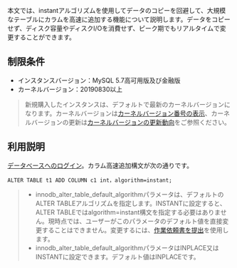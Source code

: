 本文では、instantアルゴリズムを使用してデータのコピーを回避して、大規模なテーブルにカラムを高速に追加する機能について説明します。データをコピーせず、ディスク容量やディスクI/Oを消費せず、ピーク期でもリアルタイムで変更することができます。

## 制限条件
- インスタンスバージョン：MySQL 5.7高可用版及び金融版
- カーネルバージョン：20190830以上
>新規購入したインスタンスは、デフォルトで最新のカーネルバージョンになります。カーネルバージョンは[カーネルバージョン番号の表示](https://intl.cloud.tencent.com/document/product/236/35995)、カーネルバージョンの更新は[カーネルバージョンの更新動向](https://intl.cloud.tencent.com/document/product/236/35989)をご参照ください。

## 利用説明
[データベースへのログイン](https://intl.cloud.tencent.com/document/product/236/3130)。カラム高速追加構文が次の通りです。
```
ALTER TABLE t1 ADD COLUMN c1 int，algorithm=instant;
```
>
>- innodb_alter_table_default_algorithmパラメータは、デフォルトのALTER TABLEアルゴリズムを指定します。INSTANTに設定すると、ALTER TABLEではalgorithm=instant構文を指定する必要はありません。現時点では、ユーザーがこのパラメータのデフォルト値を直接変更することはできません。変更するには、[作業依頼書を提出](https://console.cloud.tencent.com/workorder/category)を使用します。
>- innodb_alter_table_default_algorithmパラメータはINPLACE又はINSTANTに設定できます。デフォルト値はINPLACEです。
